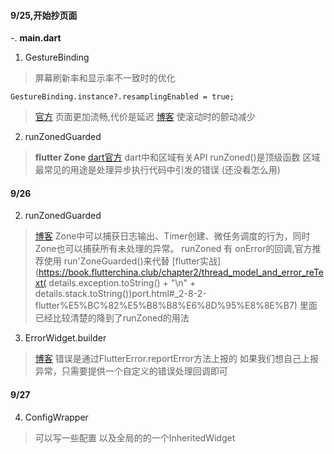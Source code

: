#### 9/25,开始抄页面
-. **main.dart**
1. GestureBinding
> 屏幕刷新率和显示率不一致时的优化

`GestureBinding.instance?.resamplingEnabled = true;`
> [官方](https://api.flutter.dev/flutter/gestures/GestureBinding/resamplingEnabled.html)
> 页面更加流畅,代价是延迟
> [博客](https://blog.csdn.net/longlyboyhe/article/details/110703070) 使滚动时的颤动减少

2. runZonedGuarded
> **flutter Zone**
> [dart官方](https://dart.dev/articles/archive/zones)
> dart中和区域有关API
> runZoned()是顶级函数
> 区域最常见的用途是处理异步执行代码中引发的错误
(还没看怎么用)

#### 9/26
2. runZonedGuarded
> [博客](https://blog.csdn.net/u013066292/article/details/118459022)
> Zone中可以捕获日志输出、Timer创建、微任务调度的行为，同时Zone也可以捕获所有未处理的异常。
> runZoned 有 onError的回调,官方推荐使用 run'ZoneGuarded()来代替
> [flutter实战](https://book.flutterchina.club/chapter2/thread_model_and_error_reText(
            details.exception.toString() + "\n" + details.stack.toString())port.html#_2-8-2-flutter%E5%BC%82%E5%B8%B8%E6%8D%95%E8%8E%B7)
> 里面已经比较清楚的降到了runZoned的用法
3. ErrorWidget.builder
> [博客](https://www.jianshu.com/p/b50e2dac54da)
> 错误是通过FlutterError.reportError方法上报的
> 如果我们想自己上报异常，只需要提供一个自定义的错误处理回调即可

#### 9/27
4. ConfigWrapper
> 可以写一些配置  以及全局的的一个InheritedWidget